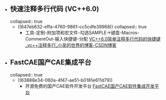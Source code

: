 - ## 快速注释多行代码 (VC++6.0)
  collapsed:: true
	- ((647eb632-effa-4760-9861-cc5cdfe39968))
	  collapsed:: true
		- 工具-定制-附加项和宏文件-勾选SAMPLE->键盘-Macros-CommentOut-输入快捷键-分配 [VC++6.0简单注释多行代码的快捷键_vc++注释多行_小吴的世界的博客-CSDN博客](https://blog.csdn.net/xiaowu8858892520/article/details/70477517)
- ## FastCAE国产CAE集成平台
  collapsed:: true
	- ((63888e34-060a-4f47-ae51-b0181e611d79))
		- 开源免费的国产CAE软件开发平台 [FastCAE国产CAE软件集成开发平台](http://www.fastcae.com/index.php?mod=product)